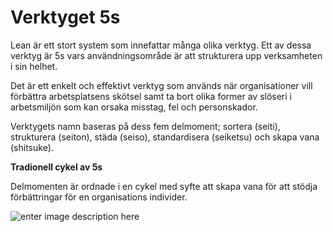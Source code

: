 # Verktyget 5s

Lean är ett stort system som innefattar många olika verktyg. Ett av dessa verktyg är 5s vars användningsområde är att strukturera upp verksamheten i sin helhet.  
  

Det är ett enkelt och effektivt verktyg som används när organisationer vill förbättra arbetsplatsens skötsel samt ta bort olika former av slöseri i arbetsmiljön som kan orsaka misstag, fel och personskador.  
  

Verktygets namn baseras på dess fem delmoment; sortera (seiti), strukturera (seiton), städa (seiso), standardisera (seiketsu) och skapa vana (shitsuke).

**Tradionell cykel av 5s**

Delmomenten är ordnade i en cykel med syfte att skapa vana för att stödja förbättringar för en organisations individer.

![enter image description here](https://lernia.itslearning.com/data/1821/C33238/Bilder/Kvalitet/image028.png)
